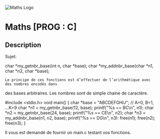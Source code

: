 ![Maths Logo](https://loqiu971.github.io/icone.png "Maths logo")

# Maths [PROG : C]

## Description

Sujet:

char *my_getnbr_base(int n, char *base);
char *my_addnbr_base(char *n1, char *n2, char *base);

	Le principe de ces fonctions est d’effectuer de l’arithmétique avec des nombres encodés dans
des bases arbitraires. Les nombres sont de simple chaíne de caractère.

#include <stdio.h>
void main()
{
char *base = "ABCDEFGHIJ"; // A=0, B=1, ...K=9
char *n1 = my_getnbr_base(12, base);
printf("%s == BC\n", n1);
char *n2 = my_getnbr_base(24, base);
printf("%s == CE\n", n2);
char *n3 = my_addnbr_base(n1, n2, base);
printf("%s == DG\n", n3):
free(n1);
free(n2);
free(n3);
}

Il vous est demandé de fournir un main.c testant vos fonctions.